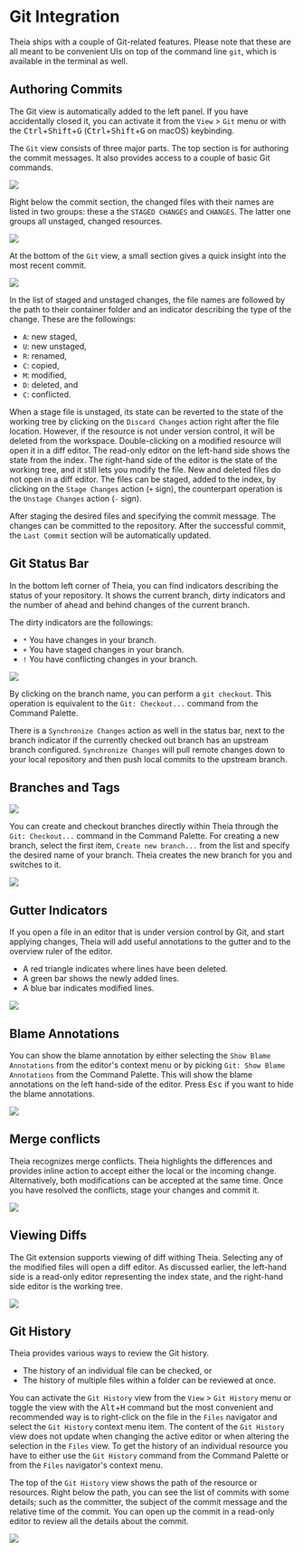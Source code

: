 # Git Integration

Theia ships with a couple of Git-related features. Please note that these are all meant to be
convenient UIs on top of the command line `git`, which is available in the terminal as well.

## Authoring Commits

The Git view is automatically added to the left panel. If you have accidentally closed it, you can activate it from the `View` > `Git` menu 
or with the <kbd>Ctrl</kbd>+<kbd>Shift</kbd>+<kbd>G</kbd> (<kbd>Ctrl</kbd>+<kbd>Shift</kbd>+<kbd>G</kbd> on macOS) keybinding.

The `Git` view consists of three major parts. The top section is for authoring the commit messages. It also provides access to a couple of basic Git commands.

![](./images/54_Git/git_commit_message.jpg)

Right below the commit section, the changed files with their names are listed in two groups: these a the `STAGED CHANGES` and `CHANGES`. The latter one groups all unstaged, changed resources.

![](./images/54_Git/git_file_changes.jpg)

At the bottom of the `Git` view, a small section gives a quick insight into the most recent commit.

![](./images/54_Git/git_last_commit.jpg)

In the list of staged and unstaged changes, the file names are followed by the path to their container folder and an indicator describing the type of the change. These are the followings:
 - `A`: new staged,
 - `U`: new unstaged,
 - `R`: renamed,
 - `C`: copied,
 - `M`: modified,
 - `D`: deleted, and
 - `C`: conflicted.

When a stage file is unstaged, its state can be reverted to the state of the working tree by clicking on the `Discard Changes` action right after the file location. However, if the resource is not under version control, it will be deleted from the workspace. Double-clicking on a modified resource will open it in a diff editor. The read-only editor on the left-hand side shows the state from the index. The right-hand side of the editor is the state of the working tree, and it still lets you modify the file. New and deleted files do not open in a diff editor. The files can be staged, added to the index, by clicking on the `Stage Changes` action (`+` sign), the counterpart operation is the `Unstage Changes` action (`-` sign).

After staging the desired files and specifying the commit message. The changes can be committed to the repository. After the successful commit, the `Last Commit` section will be automatically updated.

## Git Status Bar

In the bottom left corner of Theia, you can find indicators describing the status of your repository. It shows the current branch, dirty indicators and the number of ahead and behind changes of the current branch.

The dirty indicators are the followings:
 - `*` You have changes in your branch.
 - `+` You have staged changes in your branch.
 - `!` You have conflicting changes in your branch.

![](./images/54_Git/git_status_bar.jpg)

By clicking on the branch name, you can perform a `git checkout`. This operation is equivalent to the `Git: Checkout...` command from the Command Palette.

There is a `Synchronize Changes` action as well in the status bar, next to the branch indicator if the currently checked out branch has an upstream branch configured. `Synchronize Changes` will pull remote changes down to your local repository and then push local commits to the upstream branch.

## Branches and Tags

![](./images/54_Git/git_checkout_command.jpg)

You can create and checkout branches directly within Theia through the `Git: Checkout...` command in the Command Palette. For creating a new branch, select the first item, `Create new branch...` from the list and specify the desired name of your branch. Theia creates the new branch for you and switches to it.

![](./images/54_Git/git_checkout_branches.jpg)

## Gutter Indicators

If you open a file in an editor that is under version control by Git, and start applying changes, Theia will add useful annotations to the gutter and to the overview ruler of the editor.

 - A red triangle indicates where lines have been deleted.
 - A green bar shows the newly added lines.
 - A blue bar indicates modified lines.

![](./images/54_Git/git_gutter.jpg)

## Blame Annotations

You can show the blame annotation by either selecting the `Show Blame Annotations` from the editor's context menu or by picking `Git: Show Blame Annotations` from the Command Palette. This will show the blame annotations on the left hand-side of the editor. Press <kbd>Esc</kbd> if you want to hide the blame annotations.

![](./images/54_Git/git_blame_annotations.jpg)

## Merge conflicts

Theia recognizes merge conflicts. Theia highlights the differences and provides inline action to accept either the local or the incoming change. Alternatively, both modifications can be accepted at the same time. Once you have resolved the conflicts, stage your changes and commit it.

![](./images/54_Git/git_merge_conflicts.jpg)

## Viewing Diffs

The Git extension supports viewing of diff withing Theia. Selecting any of the modified files will open a diff editor. As discussed earlier, the left-hand side is a read-only editor representing the index state, and the right-hand side editor is the working tree.

![](./images/54_Git/git_diff.jpg)

## Git History

Theia provides various ways to review the Git history.

 - The history of an individual file can be checked, or
 - The history of multiple files within a folder can be reviewed at once.

You can activate the `Git History` view from the `View` > `Git History` menu or toggle the view with the <kbd>Alt</kbd>+<kbd>H</kbd> command but the most convenient and recommended way is to right-click on the file in the `Files` navigator and select the `Git History` context menu item. The content of the `Git History` view does not update when changing the active editor or when altering the selection in the `Files` view. To get the history of an individual resource you have to either use the `Git History` command from the Command Palette or from the `Files` navigator's context menu.

The top of the `Git History` view shows the path of the resource or resources. Right below the path, you can see the list of commits with some details; such as the committer, the subject of the commit message and the relative time of the commit. You can open up the commit in a read-only editor to review all the details about the commit.

![](./images/54_Git/git_history.jpg)

